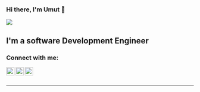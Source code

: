 ### Hi there, I'm Umut  👋

[![](https://img.shields.io/badge/Connect-informational?style=for-the-badge&logo=linkedin)](https://www.linkedin.com/in/umut-deniz-/) 

## I'm a software Development Engineer


### Connect with me:

<!-- [<img align="left" alt="codeSTACKr.com" width="22px" src="https://raw.githubusercontent.com/iconic/open-iconic/master/svg/globe.svg" />][website] -->
<!-- [<img align="left" alt="codeSTACKr | YouTube" width="22px" src="https://cdn.jsdelivr.net/npm/simple-icons@v3/icons/youtube.svg" />][youtube] -->
[<img align="left" alt="codeSTACKr | Twitter" width="22px" src="https://cdn.jsdelivr.net/npm/simple-icons@v3/icons/twitter.svg" />][twitter]
[<img align="left" alt="codeSTACKr | LinkedIn" width="22px" src="https://cdn.jsdelivr.net/npm/simple-icons@v3/icons/linkedin.svg" />][linkedin]
[<img align="left" alt="codeSTACKr | Instagram" width="22px" src="https://cdn.jsdelivr.net/npm/simple-icons@v3/icons/instagram.svg" />][instagram]

<br />
<br />

---



[website]: https://umutdeniz.com.tr
[twitter]: https://twitter.com/1umutdeniz
[instagram]: https://www.instagram.com/1umutdeniz/?hl=tr
[linkedin]: https://www.linkedin.com/in/umut-deniz-/
